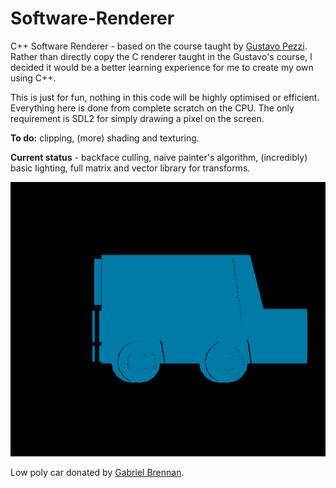 # Software-Renderer
C++ Software Renderer - based on the course taught by [Gustavo Pezzi](pikuma.com). Rather than directly copy the C renderer taught in the Gustavo's course, I decided it would be a better learning experience for me to create my own using C++. 

This is just for fun, nothing in this code will be highly optimised or efficient. Everything here is done from complete scratch on the CPU. The only requirement is SDL2 for simply drawing a pixel on the screen.

**To do:** clipping, (more) shading and texturing.

**Current status** - backface culling, naive painter's algorithm, (incredibly) basic lighting, full matrix and vector library for transforms.


![](car.gif)

Low poly car donated by [Gabriel Brennan](https://www.artstation.com/gabestheman).
